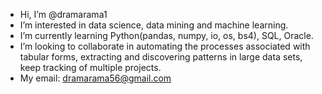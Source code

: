 - Hi, I’m @dramarama1
- I’m interested in data science, data mining and machine learning.
- I’m currently learning Python(pandas, numpy, io, os, bs4), SQL, Oracle.
- I’m looking to collaborate in automating the processes associated with tabular forms, extracting and discovering patterns in large data sets, keep tracking of multiple projects.
- My email: dramarama56@gmail.com
